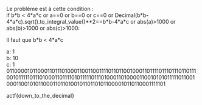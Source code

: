Le problème est à cette condition : <br />
if b\*b < 4\*a\*c or a==0 or b==0 or c==0 or Decimal(b\*b-4\*a\*c).sqrt().to_integral_value()\*\*2==b\*b-4\*a\*c or abs(a)>1000 or abs(b)>1000 or abs(c)>1000:

Il faut que b\*b < 4\*a\*c <br />

a: 1 <br />
b: 10 <br />
c: 1 <br />
01100001011000110111010001100110011110110110010001101111011101110110111001011111011101000110111101011111011101000110100001100101010111110110010001100101011000110110100101101101011000010110110001111101 <br />


actf{down_to_the_decimal}

